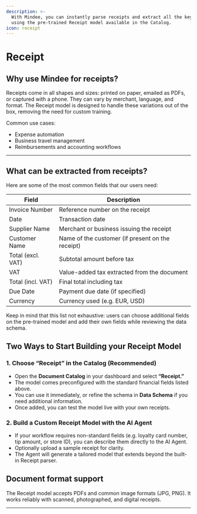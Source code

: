```yaml
---
description: >-
  With Mindee, you can instantly parse receipts and extract all the key details
  using the pre-trained Receipt model available in the Catalog.
icon: receipt
---
```


# Receipt

## Why use Mindee for receipts?

Receipts come in all shapes and sizes: printed on paper, emailed as PDFs, or captured with a phone. They can vary by merchant, language, and format. The Receipt model is designed to handle these variations out of the box, removing the need for custom training.

Common use cases:

* Expense automation
* Business travel management
* Reimbursements and accounting workflows

***

## What can be extracted from receipts?

Here are some of the most common fields that our users need:

| Field             | Description                                      |
| ----------------- | ------------------------------------------------ |
| Invoice Number    | Reference number on the receipt                  |
| Date              | Transaction date                                 |
| Supplier Name     | Merchant or business issuing the receipt         |
| Customer Name     | Name of the customer (if present on the receipt) |
| Total (excl. VAT) | Subtotal amount before tax                       |
| VAT               | Value-added tax extracted from the document      |
| Total (incl. VAT) | Final total including tax                        |
| Due Date          | Payment due date (if specified)                  |
| Currency          | Currency used (e.g. EUR, USD)                    |

Keep in mind that this list not exhaustive: users can choose additional fields on the pre-trained model and add their own fields while reviewing the data schema.

## Two Ways to Start Building your Receipt Model

### 1. Choose “Receipt” in the Catalog (Recommended)

* Open the **Document Catalog** in your dashboard and select **“Receipt.”**
* The model comes preconfigured with the standard financial fields listed above.
* You can use it immediately, or refine the schema in **Data Schema** if you need additional information.
* Once added, you can test the model live with your own receipts.

### 2. Build a Custom Receipt Model with the AI Agent

* If your workflow requires non-standard fields (e.g. loyalty card number, tip amount, or store ID), you can describe them directly to the AI Agent.
* Optionally upload a sample receipt for clarity.
* The Agent will generate a tailored model that extends beyond the built-in Receipt parser.

## Document format support

The Receipt model accepts PDFs and common image formats (JPG, PNG). It works reliably with scanned, photographed, and digital receipts.

***

